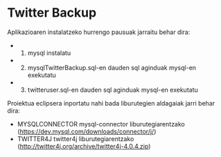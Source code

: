 # Twitter Backup

Aplikazioaren instalatzeko hurrengo pausuak jarraitu behar dira:

*	1. mysql instalatu
*	2. mysqlTwitterBackup.sql-en dauden sql aginduak mysql-en exekutatu
*	3. twitteruser.sql-en dauden sql aginduak mysql-en exekutatu


Proiektua eclipsera inportatu nahi bada liburutegien aldagaiak jarri behar dira:
*	MYSQLCONNECTOR mysql-connector liburutegiarentzako (https://dev.mysql.com/downloads/connector/j/)
*	TWITTER4J twitter4j  liburutegiarentzako (http://twitter4j.org/archive/twitter4j-4.0.4.zip)
 
